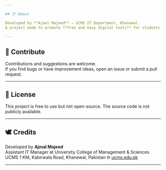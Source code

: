 ```yaml
---

## 📦 About

Developed by **Ajmal Majeed** – UCMS IT Department, Khanewal.  
A project made to promote **free and easy digital tools** for students and professionals.

---
```


## 🤝 Contribute

Contributions and suggestions are welcome.  
If you find bugs or have improvement ideas, open an issue or submit a pull request.

---

## 📜 License

This project is free to use but not open-source. The source code is not publicly available.

---

## 🕊️ Credits

Developed by **Ajmal Majeed**  
Assistant IT Manager at University College of Management & Sciences UCMS
1 KM, Kabirwala Road, Khanewal, Pakistan
🌐 [ucms.edu.pk](https://ucms.edu.pk)

---

